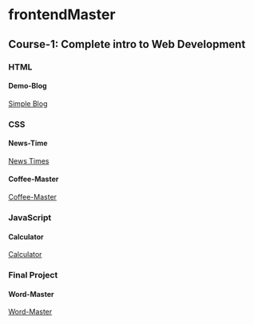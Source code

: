 # frontendMaster
<h2>Course-1: Complete intro to Web Development</h2>
<h3>HTML</h3>
<h4> Demo-Blog</h4>
<a href = "https://demoblog1.netlify.app/"> Simple Blog </a>
<h3>CSS</h3>
<h4> News-Time </h4>
<a href = "https://newtimesgrid.netlify.app/"> News Times </a>
<h4> Coffee-Master </h4>
<a href = "https://coffee-master.vercel.app/"> Coffee-Master</a>
<h3> JavaScript</h3>
<h4> Calculator </h4>
<a href = "https://frontend-master-liard.vercel.app/"> Calculator </a>
<h3> Final Project </h3>
<h4> Word-Master </h4>
<a href = "https://word-master-one.vercel.app/"> Word-Master </a>